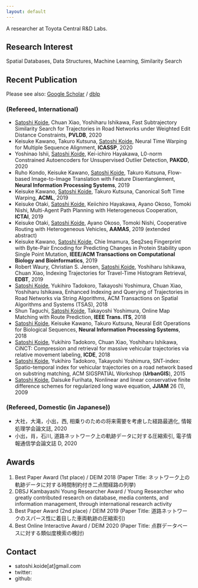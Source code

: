 ```yaml
---
layout: default
---
```


A researcher at Toyota Central R&D Labs.

## Research Interest

Spatial Databases, Data Structures, Machine Learning, Similarity Search

## Recent Publication

Please see also: <a href="https://scholar.google.co.jp/citations?user=mDde7DoAAAAJ&hl=ja">Google Scholar</a> / <a href="https://dblp.org/pers/k/Koide:Satoshi.html">dblp</a>

### (Refereed, International)

- <u>Satoshi Koide</u>, Chuan Xiao, Yoshiharu Ishikawa, Fast Subtrajectory Similarity Search for Trajectories in Road Networks under Weighted Edit Distance Constraints, **PVLDB**, 2020
- Keisuke Kawano, Takuro Kutsuna, <u>Satoshi Koide</u>, Neural Time Warping for Multiple Sequence Alignment, **ICASSP**, 2020
- Yoshinao Ishii, <u>Satoshi Koide</u>, Kei-ichiro Hayakawa, L0-norm Constrained Autoencoders for Unsupervised Outlier Detection, **PAKDD**, 2020
- Ruho Kondo, Keisuke Kawano, <u>Satoshi Koide</u>, Takuro Kutsuna, Flow-based Image-to-Image Translation with Feature Disentanglement, **Neural Information Processing Systems**, 2019
- Keisuke Kawano, <u>Satoshi Koide</u>, Takuro Kutsuna, Canonical Soft Time Warping, **ACML**, 2019
- Keisuke Otaki, <u>Satoshi Koide</u>, Keiichiro Hayakawa, Ayano Okoso, Tomoki Nishi, Multi-Agent Path Planning with Heterogeneous Cooperation, **ICTAI**, 2019
- Keisuke Otaki, <u>Satoshi Koide</u>, Ayano Okoso, Tomoki Nishi, Cooperative Routing with Heterogeneous Vehicles, **AAMAS**, 2019 (extended abstract)
- Keisuke Kawano, <u>Satoshi Koide</u>, Chie Imamura, Seq2seq Fingerprint with Byte-Pair Encoding for Predicting Changes in Protein Stability upon Single Point Mutation, **IEEE/ACM Transactions on Computational Biology and Bioinformatics**, 2019
- Robert Waury, Christian S. Jensen, <u>Satoshi Koide</u>, Yoshiharu Ishikawa, Chuan Xiao, Indexing Trajectories for Travel-Time Histogram Retrieval, **EDBT**, 2019
- <u>Satoshi Koide</u>, Yukihiro Tadokoro, Takayoshi Yoshimura, Chuan Xiao, Yoshiharu Ishikawa, Enhanced Indexing and Querying of Trajectories in Road Networks via String Algorithms, ACM Transactions on Spatial Algorithms and Systems (TSAS), 2018
- Shun Taguchi, <u>Satoshi Koide</u>, Takayoshi Yoshimura, Online Map Matching with Route Prediction, **IEEE Trans. ITS**, 2018
- <u>Satoshi Koide</u>, Keisuke Kawano, Takuro Kutsuna, Neural Edit Operations for Biological Sequences, **Neural Information Processing Systems**, 2018
- <u>Satoshi Koide</u>, Yukihiro Tadokoro, Chuan Xiao, Yoshiharu Ishikawa, CiNCT: Compression and retrieval for massive vehicular trajectories via relative movement labeling, **ICDE**, 2018
- <u>Satoshi Koide</u>, Yukihiro Tadokoro, Takayoshi Yoshimura, SNT-index: Spatio-temporal index for vehicular trajectories on a road network based on substring matching, ACM SIGSPATIAL Workshop (**UrbanGIS**), 2015
- <u>Satoshi Koide</u>, Daisuke Furihata, Nonlinear and linear conservative finite difference schemes for regularized long wave equation, **JJIAM** 26 (1), 2009

### (Refereed, Domestic (in Japanese))

- 大社，大滝，小出，西, 相乗りのための将来需要を考慮した経路最適化, 情報処理学会論文誌, 2020
- 小出，肖，石川, 道路ネットワーク上の軌跡データに対する圧縮索引, 電子情報通信学会論文誌 D, 2020


## Awards

1. Best Paper Award (1st place) / DEIM 2018 (Paper Title: ネットワーク上の軌跡データに対する時間制約付き二点間経路の列挙)
2. DBSJ Kambayashi Young Researcher Award / Young Researcher who greatly contributed research on database, media contents, and information management, through international research activity
3. Best Paper Award (2nd place) / DEIM 2019 (Paper Title: 道路ネットワークのスパース性に着目した車両軌跡の圧縮索引)
4. Best Online Interactive Award / DEIM 2020 (Paper Title: 点群データベースに対する類似度検索の検討)


## Contact

- satoshi.koide[at]gmail.com
- twitter:
- github: 
